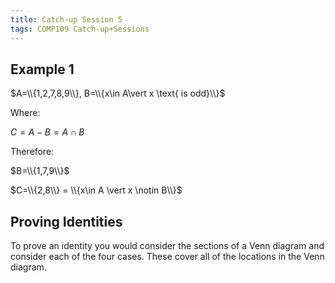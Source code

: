 ```yaml
---
title: Catch-up Session 5
tags: COMP109 Catch-up+Sessions
---
```

## Example 1
$A=\\{1,2,7,8,9\\}, B=\\{x\in A\vert x \text{ is odd}\\}$

Where:

$C=A-B=A\cap B$

Therefore:

$B=\\{1,7,9\\}$

$C=\\{2,8\\} = \\{x\in A \vert x \notin B\\}$

## Proving Identities
To prove an identity you would consider the sections of a Venn diagram and consider each of the four cases. These cover all of the locations in the Venn diagram.
